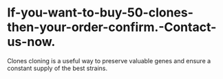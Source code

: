 # If-you-want-to-buy-50-clones-then-your-order-confirm.-Contact-us-now.
Clones cloning is a useful way to preserve valuable genes and ensure a constant supply of the best strains. 

